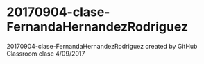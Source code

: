 # 20170904-clase-FernandaHernandezRodriguez
20170904-clase-FernandaHernandezRodriguez created by GitHub Classroom
clase 4/09/2017 
